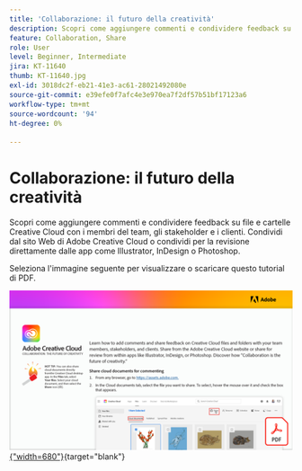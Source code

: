 ```yaml
---
title: 'Collaborazione: il futuro della creatività'
description: Scopri come aggiungere commenti e condividere feedback su file e cartelle Creative Cloud con i membri del team, gli stakeholder, i clienti e i font selezionati di Adobe Fonts
feature: Collaboration, Share
role: User
level: Beginner, Intermediate
jira: KT-11640
thumb: KT-11640.jpg
exl-id: 3018dc2f-eb21-41e3-ac61-28021492080e
source-git-commit: e39efe0f7afc4e3e970ea7f2df57b51bf17123a6
workflow-type: tm+mt
source-wordcount: '94'
ht-degree: 0%

---
```


# Collaborazione: il futuro della creatività

Scopri come aggiungere commenti e condividere feedback su file e cartelle Creative Cloud con i membri del team, gli stakeholder e i clienti. Condividi dal sito Web di Adobe Creative Cloud o condividi per la revisione direttamente dalle app come Illustrator, InDesign o Photoshop.

Seleziona l&#39;immagine seguente per visualizzare o scaricare questo tutorial di PDF.

[![Immagine della prima pagina dell&#39;esercitazione](assets/Collaboration-The-Future-of-Creativity.png){&quot;width=680&quot;}](assets/Collaboration-The-Future-of-Creativity.pdf){target="blank"}
